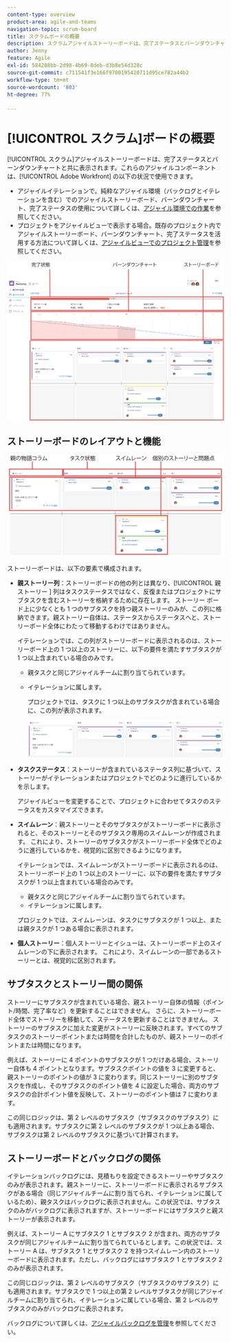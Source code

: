 ```yaml
---
content-type: overview
product-area: agile-and-teams
navigation-topic: scrum-board
title: スクラムボードの概要
description: スクラムアジャイルストーリーボードは、完了ステータスとバーンダウンチャートと共に表示されます。
author: Jenny
feature: Agile
exl-id: 584288bb-2d98-4b69-8deb-d3b8e54d328c
source-git-commit: c711541f3e166f9700195420711d95ce782a44b2
workflow-type: tm+mt
source-wordcount: '803'
ht-degree: 77%

---
```


# [!UICONTROL スクラム]ボードの概要

<!-- Audited: 5/2025 -->

[!UICONTROL スクラム]アジャイルストーリーボードは、完了ステータスとバーンダウンチャートと共に表示されます。これらのアジャイルコンポーネントは、[!UICONTROL Adobe Workfront] の以下の状況で使用できます。

* アジャイルイテレーションで。純粋なアジャイル環境（バックログとイテレーションを含む）でのアジャイルストーリーボード、バーンダウンチャート、完了ステータスの使用について詳しくは、[アジャイル環境での作業](../../../agile/work-in-an-agile-environment/work-in-an-agile-environment.md)を参照してください。
* プロジェクトをアジャイルビューで表示する場合。既存のプロジェクト内でアジャイルストーリーボード、バーンダウンチャート、完了ステータスを活用する方法について詳しくは、[アジャイルビューでのプロジェクト管理](../../../manage-work/projects/manage-projects/manage-projects-in-agile-view.md)を参照してください。

![アジャイルイテレーション](assets/agile-iteration-with-callouts.png)

## ストーリーボードのレイアウトと機能

![アジャイルストーリーボード](assets/agile-storyboard-callouts.png)

ストーリーボードは、以下の要素で構成されます。

* **親ストーリー列**：ストーリーボードの他の列とは異なり、[!UICONTROL  親ストーリー ] 列はタスクステータスではなく、反復またはプロジェクトにサブタスクを含むストーリーを格納するために存在します。 ストーリー ボード上に少なくとも 1 つのサブタスクを持つ親ストーリーのみが、この列に格納できます。親ストーリー自体は、ステータスからステータスへと、ストーリーボード全体にわたって移動するわけではありません。

  イテレーションでは、この列がストーリーボードに表示されるのは、ストーリーボード上の 1 つ以上のストーリーに、以下の要件を満たすサブタスクが 1 つ以上含まれている場合のみです。

   * 親タスクと同じアジャイルチームに割り当てられています。
   * イテレーションに属します。

     プロジェクトでは、タスクに 1 つ以上のサブタスクが含まれている場合に、この列が表示されます。

     ![親ストーリー列](assets/agile-parentstory-swimlane.png)

* **タスクステータス**：ストーリーが含まれているステータス列に基づいて、ストーリーがイテレーションまたはプロジェクトでどのように進行しているかを示します。

  アジャイルビューを変更することで、プロジェクトに合わせてタスクのステータスをカスタマイズできます。

* **スイムレーン**：親ストーリーとそのサブタスクがストーリーボードに表示されると、そのストーリーとそのサブタスク専用のスイムレーンが作成されます。 これにより、ストーリーのサブタスクがストーリーボード全体でどのように進行しているかを、視覚的に区別できるようになります。

  イテレーションでは、スイムレーンがストーリーボードに表示されるのは、ストーリーボード上の 1 つ以上のストーリーに、以下の要件を満たすサブタスクが 1 つ以上含まれている場合のみです。

   * 親タスクと同じアジャイルチームに割り当てられています。
   * イテレーションに属します。

  プロジェクトでは、スイムレーンは、タスクにサブタスクが 1 つ以上、または親タスクが 1 つある場合に表示されます。

* **個人ストーリー**：個人ストーリーとイシューは、ストーリーボード上のスイムレーンの下に表示されます。 これにより、スイムレーンの一部であるストーリーとは、視覚的に区別されます。

## サブタスクとストーリー間の関係

ストーリーにサブタスクが含まれている場合、親ストーリー自体の情報（ポイント/時間、完了率など）を更新することはできません。 さらに、ストーリーボード全体でストーリーを移動して、ステータスを更新することはできません。 ストーリーのサブタスクに加えた変更がストーリーに反映されます。すべてのサブタスクのストーリーポイントまたは時間を合計したものが、親ストーリーのポイントまたは時間になります。

例えば、ストーリーに 4 ポイントのサブタスクが 1 つだけある場合、ストーリー自体も 4 ポイントとなります。サブタスクポイントの値を 3 に変更すると、親ストーリーのポイントの値が 3 に変わります。同じストーリーに別のサブタスクを作成し、そのサブタスクのポイント値を 4 に設定した場合、両方のサブタスクの合計ポイント値を反映して、ストーリーのポイント値は 7 に変わります。

この同じロジックは、第 2 レベルのサブタスク（サブタスクのサブタスク）にも適用されます。サブタスクに第 2 レベルのサブタスクが 1 つ以上ある場合、サブタスクは第 2 レベルのサブタスクに基づいて計算されます。

## ストーリーボードとバックログの関係

イテレーションバックログには、見積もりを設定できるストーリーやサブタスクのみが表示されます。親ストーリーに、ストーリーボードに表示されるサブタスクがある場合（同じアジャイルチームに割り当てられ、イテレーションに属しているため）、親タスクはバックログに表示されません。この状況では、サブタスクのみがバックログに表示されますが、ストーリーボードにはサブタスクと親ストーリーが表示されます。

例えば、ストーリー A にサブタスク 1 とサブタスク 2 が含まれ、両方のサブタスクが同じアジャイルチームに割り当てられているとします。この状況では、ストーリー A は、サブタスク 1 とサブタスク 2 を持つスイムレーン内のストーリーボードに表示されます。ただし、バックログにはサブタスク 1 とサブタスク 2 のみが表示されます。

この同じロジックは、第 2 レベルのサブタスク（サブタスクのサブタスク）にも適用されます。サブタスクで 1 つ以上の第 2 レベルサブタスクが同じアジャイルチームに割り当てられ、イテレーションに属している場合、第 2 レベルのサブタスクのみがバックログに表示されます。

バックログについて詳しくは、[アジャイルバックログを管理](../../../agile/work-in-an-agile-environment/manage-the-agile-backlog.md)を参照してください。
